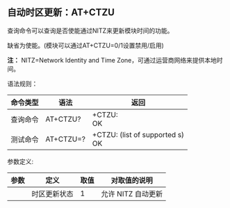 ## 自动时区更新：AT+CTZU

查询命令可以查询是否使能通过NITZ来更新模块时间的功能。

缺省为使能。(模块可以通过AT+CTZU=0/1设置禁用/启用)

**注：** NITZ=Network Identity and Time Zone，可通过运营商网络来提供本地时间。

语法规则：

| 命令类型 | 语法      | 返回                                     |
| -------- | --------- | ---------------------------------------- |
| 查询命令 | AT+CTZU?  | +CTZU: <fun> <br>OK                      |
| 测试命令 | AT+CTZU=? | +CTZU: (list of supported <fun>s) <br>OK |

 

参数定义:

| 参数  | 定义         | 取值 | 对取值的说明       |
| ----- | ------------ | ---- | ------------------ |
| <fun> | 时区更新状态 | 1    | 允许 NITZ 自动更新 |
